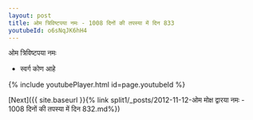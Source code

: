 ```yaml
---
layout: post
title: ओम त्रिविष्टपया नमः - 1008 दिनों की तपस्या में दिन 833
youtubeId: o6sNqJK6hH4
---
```

 
 
 ओम त्रिविष्टपया नमः  
 
 -  स्वर्ग कोण आहे 
 
  
 
  
 
 
 
 
 
 


{% include youtubePlayer.html id=page.youtubeId %}
 
[Next]({{ site.baseurl }}{% link  split1/_posts/2012-11-12-ओम मोक्ष द्वारया नमः - 1008 दिनों की तपस्या में दिन 832.md%})
 
